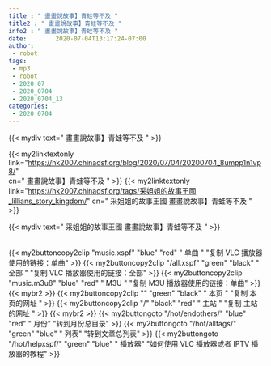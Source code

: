 ```yaml
---
title : " 畫畫說故事】青蛙等不及 "
title2 : " 畫畫說故事】青蛙等不及 "
info2 : " 畫畫說故事】青蛙等不及 "
date:        2020-07-04T13:17:24-07:00
author:
 - robot
tags:
 - mp3
 - robot
 - 2020_07
 - 2020_0704
 - 2020_0704_13
categories:
 - 2020_0704
---
```


{{< mydiv text=" 畫畫說故事】青蛙等不及 " >}}
<br>


{{< my2linktextonly link="https://hk2007.chinadsf.org/blog/2020/07/04/20200704_8umpp1n1vp8/"     
cn=" 畫畫說故事】青蛙等不及 " >}}
{{< my2linktextonly link="https://hk2007.chinadsf.org/tags/采姐姐的故事王國_lillians_story_kingdom/" 
cn=" 采姐姐的故事王國 畫畫說故事】青蛙等不及 " >}}

{{< mydiv text=" 采姐姐的故事王國 畫畫說故事】青蛙等不及 " >}}

<br>
{{< my2buttoncopy2clip "music.xspf"        "blue"   "red"    " 单曲 "  "复制 VLC 播放器使用的链接：单曲" >}} {{< my2buttoncopy2clip "/all.xspf"         "green"  "black"  " 全部 "  "复制 VLC 播放器使用的链接：全部" >}} {{< my2buttoncopy2clip "music.m3u8"        "blue"   "red"    " M3U  "    "复制 M3U 播放器使用的链接：单曲" >}} {{< mybr2 >}} {{< my2buttoncopy2clip ""                  "green"  "black"  " 本页 "    "复制 本页的网址 " >}} {{< my2buttoncopy2clip "/"                 "black"  "red"    " 主站 "    "复制 主站的网址 " >}} {{< mybr2 >}} {{< my2buttongoto      "/hot/endothers/"   "blue"   "red"    " 月份"   "转到月份总目录" >}} {{< my2buttongoto      "/hot/alltags/"     "green"  "blue"   " 列表"   "转到文章总列表" >}} {{< my2buttongoto      "/hot/helpxspf/"    "green"  "blue"   " 播放器" "如何使用 VLC 播放器或者 IPTV 播放器的教程" >}} 
